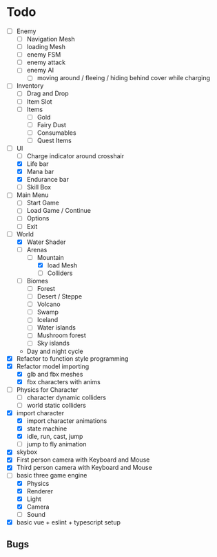 # Todo
- [ ] Enemy
  - [ ] Navigation Mesh
  - [ ] loading Mesh
  - [ ] enemy FSM
  - [ ] enemy attack
  - [ ] enemy AI
    - [ ] moving around / fleeing / hiding behind 
          cover while charging
- [ ] Inventory
  - [ ] Drag and Drop
  - [ ] Item Slot
  - [ ] Items
    - [ ] Gold
    - [ ] Fairy Dust
    - [ ] Consumables
    - [ ] Quest Items
- [ ] UI
  - [ ] Charge indicator around crosshair
  - [x] Life bar
  - [x] Mana bar
  - [x] Endurance bar
  - [ ] Skill Box
- [ ] Main Menu
  - [ ] Start Game
  - [ ] Load Game / Continue
  - [ ] Options
  - [ ] Exit
- [ ] World
  - [x] Water Shader
  - [ ] Arenas
    - [ ] Mountain
      - [x] load Mesh
      - [ ] Colliders
  - [ ] Biomes
    - [ ] Forest
    - [ ] Desert / Steppe
    - [ ] Volcano
    - [ ] Swamp
    - [ ] Iceland
    - [ ] Water islands
    - [ ] Mushroom forest
    - [ ] Sky islands
  - Day and night cycle
- [x] Refactor to function style programming
- [x] Refactor model importing
  - [x] glb and fbx meshes
  - [x] fbx characters with anims
- [ ] Physics for Character
  - [ ] character dynamic colliders
  - [ ] world static colliders
- [x] import character
  - [x] import character animations
  - [x] state machine
  - [x] idle, run, cast, jump
  - [ ] jump to fly animation
- [x] skybox
- [x] First person camera with Keyboard and Mouse
- [x] Third person camera with Keyboard and Mouse
- [ ] basic three game engine 
  - [x] Physics
  - [x] Renderer
  - [x] Light
  - [x] Camera
  - [ ] Sound
- [x] basic vue + eslint + typescript setup 

## Bugs